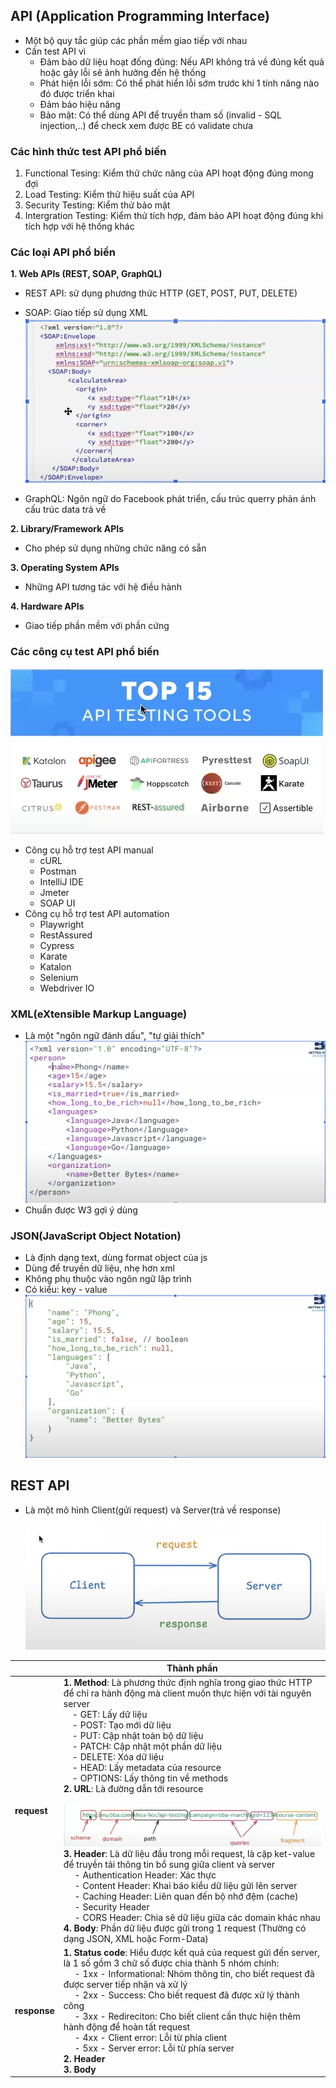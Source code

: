 ## API (Application Programming Interface)
- Một bộ quy tắc giúp các phần mềm giao tiếp với nhau
- Cần test API vì
    - Đảm bảo dữ liệu hoạt đống đúng: Nếu API không trả về đúng kết quả hoặc gây lỗi sẽ ảnh hưởng đến hệ thống
    - Phát hiện lỗi sớm: Có thể phát hiển lỗi sớm trước khi 1 tính năng nào đó được triển khai
    - Đảm bảo hiệu năng
    - Bảo mật: Có thể dùng API để truyền tham số (invalid - SQL injection,..) để check xem được BE có validate chưa

### Các hình thức test API phổ biến
1. Functional Tesing: Kiểm thử chức năng của API hoạt động đúng mong đợi
2. Load Testing: Kiểm thử hiệu suất của API
3. Security Testing: Kiểm thử bảo mật
4. Intergration Testing: Kiểm thử tích hợp, đảm bảo API hoạt động đúng khi tích hợp với hệ thống khác
### Các loại API phổ biển
**1. Web APIs (REST, SOAP, GraphQL)**

- REST API: sử dụng phương thức HTTP (GET, POST, PUT, DELETE)

- SOAP: Giao tiếp sử dụng XML
    ![alt text](imgs/SOAP.png)

- GraphQL: Ngôn ngữ do Facebook phát triển, cấu trúc querry phản ánh cấu trúc data trả về

**2. Library/Framework APIs**
- Cho phép sử dụng những chức năng có sẵn

**3. Operating System APIs**
- Những API tương tác với hệ điều hành

**4. Hardware APIs**
- Giao tiếp phần mềm với phần cứng

### Các công cụ test API phổ biến
![alt text](imgs/tool-test-api.png)
- Công cụ hỗ trợ test API manual
    - cURL
    - Postman
    - IntelliJ IDE
    - Jmeter
    - SOAP UI
- Công cụ hỗ trợ test API automation
    - Playwright
    - RestAssured
    - Cypress
    - Karate
    - Katalon
    - Selenium
    - Webdriver IO

### XML(eXtensible Markup Language)
- Là một "ngôn ngữ đánh dấu", "tự giải thích"
![alt text](imgs/XML.png)
- Chuẩn được W3 gợi ý dùng

### JSON(JavaScript Object Notation)
- Là định dạng text, dùng format object của js
- Dùng để truyền dữ liệu, nhẹ hơn xml
- Không phụ thuộc vào ngôn ngữ lập trình
- Có kiểu: key - value
![alt text](imgs/JSON.png)

## REST API
- Là một mô hình Client(gửi request) và Server(trả về response)
![alt text](imgs/restapi.png)


||Thành phần|
|-|-|
|**request** |**1. Method**: Là phương thức định nghĩa trong giao thức HTTP để chỉ ra hành động mà client muốn thực hiện với tài nguyên server </br> &emsp;- GET: Lấy dữ liệu </br> &emsp;- POST: Tạo mới dữ liệu </br> &emsp;- PUT: Cập nhật toàn bộ dữ liệu </br> &emsp;- PATCH: Cập nhật một phần dữ liệu </br> &emsp;- DELETE: Xóa dữ liệu </br> &emsp;- HEAD: Lấy metadata của resource </br> &emsp;- OPTIONS: Lấy thông tin về methods </br> **2. URL**: Là đường dẫn tới resource </br> &emsp;![alt text](imgs/url-request.png) </br> **3. Header**: Là dữ liệu đầu trong mỗi request, là cặp ket-value để truyền tải thông tin bổ sung giữa client và server  </br> &emsp; - Authentication Header: Xác thực</br> &emsp; - Content Header: Khai báo kiểu dữ liệu gửi lên server</br> &emsp; - Caching Header: Liên quan đến bộ nhớ đệm (cache)</br> &emsp; - Security Header</br> &emsp; - CORS Header: Chia sẽ dữ liệu giữa các domain khác nhau</br> **4. Body**: Phần dữ liệu được gửi trong 1 request (Thường có dạng JSON, XML hoặc Form-Data)|
|**response** |**1. Status code**: Hiểu được kết quả của request gửi đến server, là 1 số gồm 3 chữ số được chia thành 5 nhóm chính: </br> &emsp; - 1xx - Informational: Nhóm thông tin, cho biết request đã được server tiếp nhận và xử lý </br> &emsp; - 2xx - Success: Cho biết request đã được xử lý thành công </br> &emsp; - 3xx - Redireciton: Cho biết client cần thực hiện thêm hành động để hoàn tất request </br> &emsp; - 4xx - Client error: Lỗi từ phía client </br> &emsp; - 5xx - Server error: Lỗi từ phía server </br> **2. Header** </br> **3. Body**|
